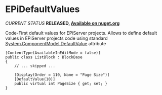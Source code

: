 EPiDefaultValues
================

*CURRENT STATUS* **RELEASED, [Available on nuget.org](https://nuget.org/packages/EPiDefaultValues/)** 

Code-First default values for EPiServer projects. 
Allows to define default values in EPiServer projects code using standard [System.ComponentModel.DefaultValue](http://msdn.microsoft.com/en-us/library/system.componentmodel.defaultvalueattribute.aspx) attribute


    [ContentType(AvailableInEditMode = false)]
    public class ListBlock : BlockBase
    {
        // ... skipped ...

        [Display(Order = 110, Name = "Page Size")]
        [DefaultValue(10)]
        public virtual int PageSize { get; set; }
    }


